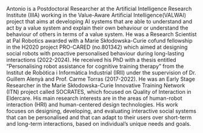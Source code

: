Antonio is a Postdoctoral Researcher at the Artificial Intelligence Research Institute (IIIA) working in the Value-Aware Artificial Intelligence(VALWAI) project that aims at developing AI systems that are able to understand and act by a value system and explain their own behaviour or understand the behaviour of others in terms of a value system. He was a Research Scientist at Pal Robotics awarded with a Marie Skłodowska-Curie cofund fellowship in the H2020 project PRO-CARED (no.801342) which aimed at designing social robots with proactive personalised behaviour during long-lasting interactions (2022-2024). He received his PhD with a thesis entitled “Personalising robot assistance for cognitive training therapy” from the Institut de Robòtica i Informàtica Industrial (IRII) under the supervision of Dr. Guillem Alenyà and Prof. Carme Torras (2017-2022). He was an Early Stage Researcher in the Marie Skłodowska-Curie Innovative Training Network (ITN) project called SOCRATES, which focused on Quality of Interaction in Eldercare. 
His main research interests are in the areas of human-robot interaction (HRI) and human-centered design technologies. His work focuses on designing, developing, and evaluating interactive social systems that can be personalised and that can adapt to their users over short-term and long-term interactions, based on individual’s unique needs and goals.